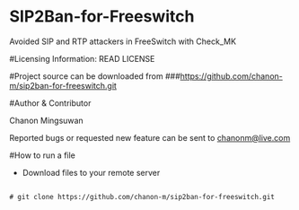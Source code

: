 # SIP2Ban-for-Freeswitch
Avoided SIP and RTP attackers in FreeSwitch with Check_MK

#Licensing Information: READ LICENSE

#Project source can be downloaded from
###https://github.com/chanon-m/sip2ban-for-freeswitch.git

#Author & Contributor

Chanon Mingsuwan

Reported bugs or requested new feature can be sent to chanonm@live.com

#How to run a file
* Download files to your remote server

```

# git clone https://github.com/chanon-m/sip2ban-for-freeswitch.git

```

